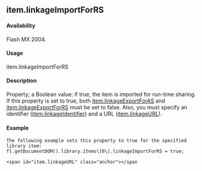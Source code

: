 ## item.linkageImportForRS

#### Availability

Flash MX 2004.

#### Usage

item.linkageImportForRS

#### Description

Property; a Boolean value: if true, the item is imported for run-time sharing. If this property is set to true, both [item.linkageExportForAS](#_bookmark669) and [item.linkageExportForRS](#_bookmark670) must be set to false. Also, you must specify an identifier ([item.linkageIdentifier](#_bookmark672)) and a URL ([item.linkageURL](#item.linkageURL)).

#### Example

```
The following example sets this property to true for the specified library item:
fl.getDocumentDOM().library.items\[0\].linkageImportForRS = true;

<span id="item.linkageURL" class="anchor"></span
```